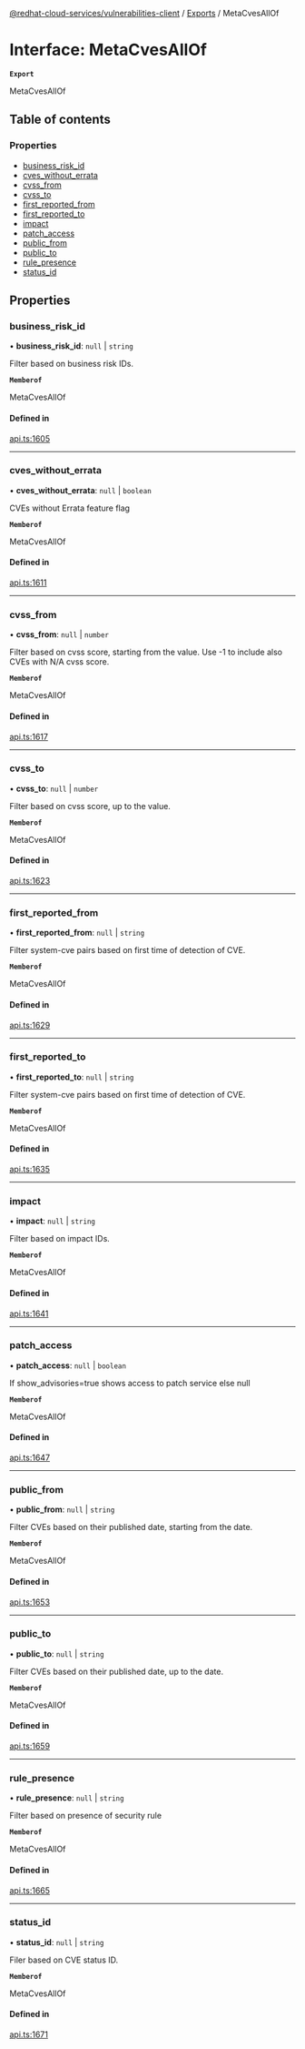 [@redhat-cloud-services/vulnerabilities-client](../README.md) / [Exports](../modules.md) / MetaCvesAllOf

# Interface: MetaCvesAllOf

**`Export`**

MetaCvesAllOf

## Table of contents

### Properties

- [business\_risk\_id](MetaCvesAllOf.md#business_risk_id)
- [cves\_without\_errata](MetaCvesAllOf.md#cves_without_errata)
- [cvss\_from](MetaCvesAllOf.md#cvss_from)
- [cvss\_to](MetaCvesAllOf.md#cvss_to)
- [first\_reported\_from](MetaCvesAllOf.md#first_reported_from)
- [first\_reported\_to](MetaCvesAllOf.md#first_reported_to)
- [impact](MetaCvesAllOf.md#impact)
- [patch\_access](MetaCvesAllOf.md#patch_access)
- [public\_from](MetaCvesAllOf.md#public_from)
- [public\_to](MetaCvesAllOf.md#public_to)
- [rule\_presence](MetaCvesAllOf.md#rule_presence)
- [status\_id](MetaCvesAllOf.md#status_id)

## Properties

### business\_risk\_id

• **business\_risk\_id**: ``null`` \| `string`

Filter based on business risk IDs.

**`Memberof`**

MetaCvesAllOf

#### Defined in

[api.ts:1605](https://github.com/RedHatInsights/javascript-clients/blob/main/packages/vulnerabilities/git-api/api.ts#L1605)

___

### cves\_without\_errata

• **cves\_without\_errata**: ``null`` \| `boolean`

CVEs without Errata feature flag

**`Memberof`**

MetaCvesAllOf

#### Defined in

[api.ts:1611](https://github.com/RedHatInsights/javascript-clients/blob/main/packages/vulnerabilities/git-api/api.ts#L1611)

___

### cvss\_from

• **cvss\_from**: ``null`` \| `number`

Filter based on cvss score, starting from the value. Use -1 to include also CVEs with N/A cvss score.

**`Memberof`**

MetaCvesAllOf

#### Defined in

[api.ts:1617](https://github.com/RedHatInsights/javascript-clients/blob/main/packages/vulnerabilities/git-api/api.ts#L1617)

___

### cvss\_to

• **cvss\_to**: ``null`` \| `number`

Filter based on cvss score, up to the value.

**`Memberof`**

MetaCvesAllOf

#### Defined in

[api.ts:1623](https://github.com/RedHatInsights/javascript-clients/blob/main/packages/vulnerabilities/git-api/api.ts#L1623)

___

### first\_reported\_from

• **first\_reported\_from**: ``null`` \| `string`

Filter system-cve pairs based on first time of detection of CVE.

**`Memberof`**

MetaCvesAllOf

#### Defined in

[api.ts:1629](https://github.com/RedHatInsights/javascript-clients/blob/main/packages/vulnerabilities/git-api/api.ts#L1629)

___

### first\_reported\_to

• **first\_reported\_to**: ``null`` \| `string`

Filter system-cve pairs based on first time of detection of CVE.

**`Memberof`**

MetaCvesAllOf

#### Defined in

[api.ts:1635](https://github.com/RedHatInsights/javascript-clients/blob/main/packages/vulnerabilities/git-api/api.ts#L1635)

___

### impact

• **impact**: ``null`` \| `string`

Filter based on impact IDs.

**`Memberof`**

MetaCvesAllOf

#### Defined in

[api.ts:1641](https://github.com/RedHatInsights/javascript-clients/blob/main/packages/vulnerabilities/git-api/api.ts#L1641)

___

### patch\_access

• **patch\_access**: ``null`` \| `boolean`

If show_advisories=true shows access to patch service else null

**`Memberof`**

MetaCvesAllOf

#### Defined in

[api.ts:1647](https://github.com/RedHatInsights/javascript-clients/blob/main/packages/vulnerabilities/git-api/api.ts#L1647)

___

### public\_from

• **public\_from**: ``null`` \| `string`

Filter CVEs based on their published date, starting from the date.

**`Memberof`**

MetaCvesAllOf

#### Defined in

[api.ts:1653](https://github.com/RedHatInsights/javascript-clients/blob/main/packages/vulnerabilities/git-api/api.ts#L1653)

___

### public\_to

• **public\_to**: ``null`` \| `string`

Filter CVEs based on their published date, up to the date.

**`Memberof`**

MetaCvesAllOf

#### Defined in

[api.ts:1659](https://github.com/RedHatInsights/javascript-clients/blob/main/packages/vulnerabilities/git-api/api.ts#L1659)

___

### rule\_presence

• **rule\_presence**: ``null`` \| `string`

Filter based on presence of security rule

**`Memberof`**

MetaCvesAllOf

#### Defined in

[api.ts:1665](https://github.com/RedHatInsights/javascript-clients/blob/main/packages/vulnerabilities/git-api/api.ts#L1665)

___

### status\_id

• **status\_id**: ``null`` \| `string`

Filer based on CVE status ID.

**`Memberof`**

MetaCvesAllOf

#### Defined in

[api.ts:1671](https://github.com/RedHatInsights/javascript-clients/blob/main/packages/vulnerabilities/git-api/api.ts#L1671)
